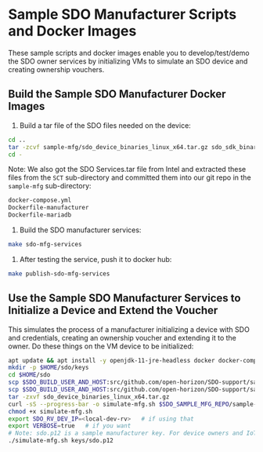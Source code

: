 # Sample SDO Manufacturer Scripts and Docker Images

These sample scripts and docker images enable you to develop/test/demo the SDO owner services by initializing VMs to simulate an SDO device and creating ownership vouchers.

## Build the Sample SDO Manufacturer Docker Images

1. Build a tar file of the SDO files needed on the device:

  ```bash
  cd ..
  tar -zcvf sample-mfg/sdo_device_binaries_linux_x64.tar.gz sdo_sdk_binaries_linux_x64/cri/device-*.jar sdo_sdk_binaries_linux_x64/demo/device
  cd -
  ```

  Note: We also got the SDO Services.tar file from Intel and extracted these files from the `SCT` sub-directory and committed them into our git repo in the `sample-mfg` sub-directory:

  ```bash
  docker-compose.yml
  Dockerfile-manufacturer
  Dockerfile-mariadb
  ```

1. Build the SDO manufacturer services:

  ```bash
  make sdo-mfg-services
  ```

1. After testing the service, push it to docker hub:

  ```bash
  make publish-sdo-mfg-services
  ```

## Use the Sample SDO Manufacturer Services to Initialize a Device and Extend the Voucher

This simulates the process of a manufacturer initializing a device with SDO and credentials, creating an ownership voucher and extending it to the owner. Do these things on the VM device to be initialized:

```bash
apt update && apt install -y openjdk-11-jre-headless docker docker-compose
mkdir -p $HOME/sdo/keys
cd $HOME/sdo
scp $SDO_BUILD_USER_AND_HOST:src/github.com/open-horizon/SDO-support/sample-mfg/Services/SCT/keys/sdo.p12 keys
scp $SDO_BUILD_USER_AND_HOST:src/github.com/open-horizon/SDO-support/sample-mfg/sdo_device_binaries_linux_x64.tar.gz .
tar -zxvf sdo_device_binaries_linux_x64.tar.gz
curl -sS --progress-bar -o simulate-mfg.sh $SDO_SAMPLE_MFG_REPO/sample-mfg/simulate-mfg.sh
chmod +x simulate-mfg.sh
export SDO_RV_DEV_IP=<local-dev-rv>   # if using that
export VERBOSE=true   # if you want
# Note: sdo.p12 is a sample manufacturer key. For device owners and IoT platform vendors it is ok to use this for dev/test/demo.
./simulate-mfg.sh keys/sdo.p12
```
